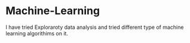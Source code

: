 # Machine-Learning
I have tried Exploraroty data analysis and tried different type of machine learning algorithims on it.
